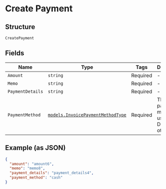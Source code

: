 
# Create Payment

## Structure

`CreatePayment`

## Fields

| Name | Type | Tags | Description |
|  --- | --- | --- | --- |
| `Amount` | `string` | Required | - |
| `Memo` | `string` | Required | - |
| `PaymentDetails` | `string` | Required | - |
| `PaymentMethod` | [`models.InvoicePaymentMethodType`](../../doc/models/invoice-payment-method-type.md) | Required | The type of payment method used. Defaults to other. |

## Example (as JSON)

```json
{
  "amount": "amount6",
  "memo": "memo8",
  "payment_details": "payment_details4",
  "payment_method": "cash"
}
```

